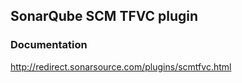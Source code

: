 ## SonarQube SCM TFVC plugin

### Documentation

http://redirect.sonarsource.com/plugins/scmtfvc.html
